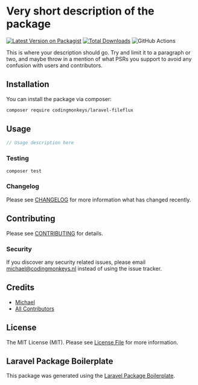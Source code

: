 # Very short description of the package

[![Latest Version on Packagist](https://img.shields.io/packagist/v/codingmonkeys/fileflux.svg?style=flat-square)](https://packagist.org/packages/codingmonkeys/fileflux)
[![Total Downloads](https://img.shields.io/packagist/dt/codingmonkeys/fileflux.svg?style=flat-square)](https://packagist.org/packages/codingmonkeys/fileflux)
![GitHub Actions](https://github.com/codingmonkeys/fileflux/actions/workflows/main.yml/badge.svg)

This is where your description should go. Try and limit it to a paragraph or two, and maybe throw in a mention of what PSRs you support to avoid any confusion with users and contributors.

## Installation

You can install the package via composer:

```bash
composer require codingmonkeys/laravel-fileflux
```

## Usage

```php
// Usage description here
```

### Testing

```bash
composer test
```

### Changelog

Please see [CHANGELOG](CHANGELOG.md) for more information what has changed recently.

## Contributing

Please see [CONTRIBUTING](CONTRIBUTING.md) for details.

### Security

If you discover any security related issues, please email michael@codingmonkeys.nl instead of using the issue tracker.

## Credits

-   [Michael](https://github.com/codingmonkeys)
-   [All Contributors](../../contributors)

## License

The MIT License (MIT). Please see [License File](LICENSE.md) for more information.

## Laravel Package Boilerplate

This package was generated using the [Laravel Package Boilerplate](https://laravelpackageboilerplate.com).
